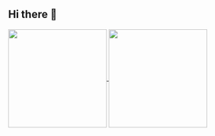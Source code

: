## Hi there 👋

<a href="https://github.com/JuanV4rgas/github-readme-stats">
  <img height=200 align="center" src="https://github-readme-stats.vercel.app/api?username=JuanV4rgas&show_icons=true&theme=calm" />
</a>
<a href="https://github.com/JuanV4rgas/convoychat">
  <img height=200 align="center" src="https://github-readme-stats.vercel.app/api/top-langs?username=JuanV4rgas&layout=donut&langs_count=8&card_width=320&theme=calm" />
</a>
